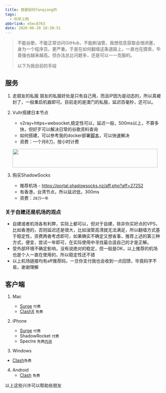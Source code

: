 ```yaml
---
title: 我是如何fanqiang的
tags:
  - 科学上网
abbrlink: e5ec8763
date: 2020-06-20 18:20:51
---
```


> 不能谷歌，不能正常访问GitHub，不能刷油管，我想信息获取会很闭塞，身为一个程序员，更严重。于是在如何翻墙这条道路上，一直也在摸索，毕竟强也越来越高。但办法总比问题多，还是可以一一克服的。
> 
> 以下为我目前的手段


## 服务
1. 走朋友的私服
	朋友的私服好处是只有自己用，而且IP因为是动态的，所以真被封了，一般重启机器即可。目前走的是澳门的私服，延迟百毫秒，还可以。
	
2. Vultr搭建日本节点
	
	- v2ray+https+websocket,稳定性可以，延迟一般，500ms以上，不算多快，但好歹可以解决日常的谷歌资料查询
	- 如何搭建，可以参考我的docker部署[脚本](https://github.com/alanhg/v2ray-docker)，可以快速解决
	- 资费：一个月6刀，按小时计费

	<a href="https://www.vultr.com/?ref=8363373"><img src="https://www.vultr.com/media/banners/banner_468x60.png" width="468" height="60"></a>

3. 购买ShadowSocks
   
   - 推荐机场 - https://portal.shadowsocks.nz/aff.php?aff=27252
   - 有香港，台湾节点，所以延迟低，300ms
   - 资费：`20刀一年`
     
### 关于自建还是机场的观点

 - 自建或者机场各有利弊，实际上都可以，但对于自建，除非你买好点的VPS，比如香港的，否则延迟还是很大，比如油管高清就无法满足，所以翻墙方式基于稳定性，资费两者考虑即可，如果确实不确定又想省事，推荐上述的第三种方式，便宜，尝试一年即可，在实际使用中寻找最合适自己的才是正解。
 - 受外部环境不确定影响，没有说绝对的稳定，但一般是OK，以上推荐的机场也是个人一直在使用的，所以稳定性还不错
 - 以上机场链接均有aff推荐码，一旦你支付我也会收到一点回馈，毕竟码字不易，谢谢理解

##  客户端

1. Mac

   	- [Surge](https://nssurge.com/) `付费`
   	- [ClashX](https://github.com/yichengchen/clashX/releases) `免费`

2. iPhone
	- [Surge](https://nssurge.com/) `付费`
	- ShadowRocket `付费`
	- Spectre `免费`[`内测`](https://testflight.apple.com/join/xPXxER5C)
3. Windows
  - [Clash](https://github.com/Fndroid/clash_for_windows_pkg/releases)`免费`

4. Android
   	- [Clash](https://github.com/Kr328/ClashForAndroid/releases) `免费`

以上这些兴许可以帮助些朋友 	

